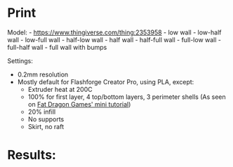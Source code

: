 # Print

Model:
    - https://www.thingiverse.com/thing:2353958
        - low wall
        - low-half wall
        - low-full wall
        - half-low wall
        - half wall
        - half-full wall
        - full-low wall
        - full-half wall
        - full wall with bumps

Settings:
- 0.2mm resolution
- Mostly default for Flashforge Creator Pro, using PLA, except:
    - Extruder heat at 200C
    - 100% for first layer, 4 top/bottom layers, 3 perimeter shells (As seen on [Fat Dragon Games' mini tutorial](https://www.youtube.com/watch?time_continue=716&v=AqEWl51s9Rw&feature=emb_logo))
    - 20% infill
    - No supports
    - Skirt, no raft

# Results:
